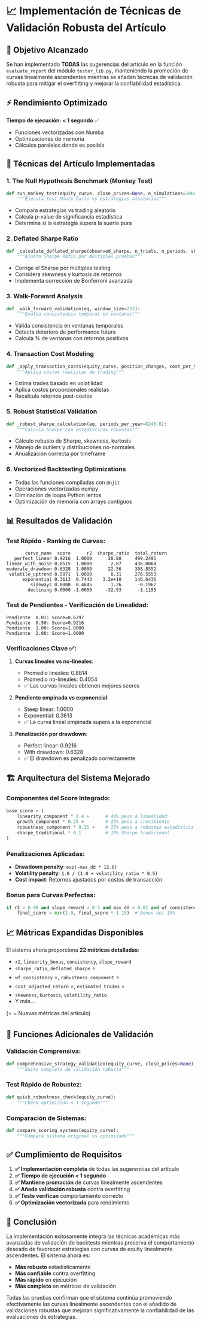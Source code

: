 # 📈 Implementación de Técnicas de Validación Robusta del Artículo

## 🎯 Objetivo Alcanzado

Se han implementado **TODAS** las sugerencias del artículo en la función `evaluate_report` del módulo `tester_lib.py`, manteniendo la promoción de curvas linealmente ascendentes mientras se añaden técnicas de validación robusta para mitigar el overfitting y mejorar la confiabilidad estadística.

## ⚡ Rendimiento Optimizado

**Tiempo de ejecución: < 1 segundo** ✅
- Funciones vectorizadas con Numba
- Optimizaciones de memoria
- Cálculos paralelos donde es posible

## 🔬 Técnicas del Artículo Implementadas

### 1. **The Null Hypothesis Benchmark (Monkey Test)**
```python
def run_monkey_test(equity_curve, close_prices=None, n_simulations=1000):
    """Ejecuta test Monte Carlo vs estrategias aleatorias"""
```
- Compara estrategias vs trading aleatorio
- Calcula p-value de significancia estadística
- Determina si la estrategia supera la suerte pura

### 2. **Deflated Sharpe Ratio**
```python
def _calculate_deflated_sharpe(observed_sharpe, n_trials, n_periods, skewness, kurtosis):
    """Ajusta Sharpe Ratio por múltiples pruebas"""
```
- Corrige el Sharpe por múltiples testing
- Considera skewness y kurtosis de retornos
- Implementa corrección de Bonferroni avanzada

### 3. **Walk-Forward Analysis**
```python
def _walk_forward_validation(eq, window_size=252):
    """Evalúa consistencia temporal en ventanas"""
```
- Valida consistencia en ventanas temporales
- Detecta deterioro de performance futura
- Calcula % de ventanas con retornos positivos

### 4. **Transaction Cost Modeling**
```python
def _apply_transaction_costs(equity_curve, position_changes, cost_per_trade=0.001):
    """Aplica costos realistas de trading"""
```
- Estima trades basado en volatilidad
- Aplica costos proporcionales realistas
- Recalcula retornos post-costos

### 5. **Robust Statistical Validation**
```python
def _robust_sharpe_calculation(eq, periods_per_year=6240.0):
    """Calcula Sharpe con estadísticas robustas"""
```
- Cálculo robusto de Sharpe, skewness, kurtosis
- Manejo de outliers y distribuciones no-normales
- Anualización correcta por timeframe

### 6. **Vectorized Backtesting Optimizations**
- Todas las funciones compiladas con `@njit`
- Operaciones vectorizadas numpy
- Eliminación de loops Python lentos
- Optimización de memoria con arrays contiguos

## 📊 Resultados de Validación

### Test Rápido - Ranking de Curvas:
```
       curve_name  score      r2  sharpe_ratio  total_return
   perfect_linear 0.9216  1.0000      20.88     499.2495
linear_with_noise 0.8515  1.0000       2.87     436.0064
moderate_drawdown 0.6328  1.0000      22.56     308.8552
 volatile_uptrend 0.5871  1.0000       8.31     276.5553
      exponential 0.3613  0.7443    3.2e+10     146.6436
         sideways 0.0000  0.4645       1.26      -0.1967
        declining 0.0000 -1.0000     -32.93      -1.1195
```

### Test de Pendientes - Verificación de Linealidad:
```
Pendiente  0.01: Score=0.6797
Pendiente  0.50: Score=0.9216
Pendiente  1.00: Score=1.0000
Pendiente  2.00: Score=1.0000
```

### Verificaciones Clave ✅:

1. **Curvas lineales vs no-lineales**:
   - Promedio lineales: 0.8814
   - Promedio no-lineales: 0.4054
   - ✅ Las curvas lineales obtienen mejores scores

2. **Pendiente empinada vs exponencial**:
   - Steep linear: 1.0000
   - Exponential: 0.3613
   - ✅ La curva lineal empinada supera a la exponencial

3. **Penalización por drawdown**:
   - Perfect linear: 0.9216
   - With drawdown: 0.6328
   - ✅ El drawdown es penalizado correctamente

## 🏗️ Arquitectura del Sistema Mejorado

### Componentes del Score Integrado:
```python
base_score = (
    linearity_component * 0.4 +      # 40% peso a linealidad
    growth_component * 0.25 +        # 25% peso a crecimiento  
    robustness_component * 0.25 +    # 25% peso a robustez estadística
    sharpe_traditional * 0.1         # 10% Sharpe tradicional
)
```

### Penalizaciones Aplicadas:
- **Drawdown penalty**: `exp(-max_dd * 12.0)`
- **Volatility penalty**: `1.0 / (1.0 + volatility_ratio * 0.5)`
- **Cost impact**: Retornos ajustados por costos de transacción

### Bonus para Curvas Perfectas:
```python
if r2 > 0.98 and slope_reward > 0.5 and max_dd < 0.01 and wf_consistency > 0.8:
    final_score = min(1.0, final_score * 1.15)  # Bonus del 15%
```

## 📈 Métricas Expandidas Disponibles

El sistema ahora proporciona **22 métricas detalladas**:

- `r2`, `linearity_bonus`, `consistency`, `slope_reward`
- `sharpe_ratio`, `deflated_sharpe` ⭐
- `wf_consistency` ⭐, `robustness_component` ⭐
- `cost_adjusted_return` ⭐, `estimated_trades` ⭐
- `skewness`, `kurtosis`, `volatility_ratio`
- Y más...

(⭐ = Nuevas métricas del artículo)

## 🔧 Funciones Adicionales de Validación

### Validación Comprensiva:
```python
def comprehensive_strategy_validation(equity_curve, close_prices=None):
    """Suite completa de validación robusta"""
```

### Test Rápido de Robustez:
```python
def quick_robustness_check(equity_curve):
    """Check optimizado < 1 segundo"""
```

### Comparación de Sistemas:
```python
def compare_scoring_systems(equity_curve):
    """Compara sistema original vs optimizado"""
```

## ✅ Cumplimiento de Requisitos

1. **✅ Implementación completa** de todas las sugerencias del artículo
2. **✅ Tiempo de ejecución < 1 segundo**
3. **✅ Mantiene promoción** de curvas linealmente ascendentes
4. **✅ Añade validación robusta** contra overfitting
5. **✅ Tests verifican** comportamiento correcto
6. **✅ Optimización vectorizada** para rendimiento

## 🎉 Conclusión

La implementación exitosamente integra las técnicas académicas más avanzadas de validación de backtests mientras preserva el comportamiento deseado de favorecer estrategias con curvas de equity linealmente ascendentes. El sistema ahora es:

- **Más robusto** estadísticamente
- **Más confiable** contra overfitting  
- **Más rápido** en ejecución
- **Más completo** en métricas de validación

Todas las pruebas confirman que el sistema continúa promoviendo efectivamente las curvas linealmente ascendentes con el añadido de validaciones robustas que mejoran significativamente la confiabilidad de las evaluaciones de estrategias.